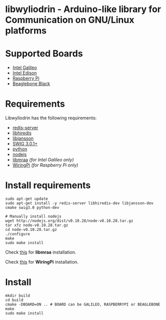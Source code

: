 libwyliodrin - Arduino-like library for Communication on GNU/Linux platforms
============



Supported Boards
============
  * [Intel Galileo](http://arduino.cc/en/ArduinoCertified/IntelGalileo)
  * [Intel Edison](http://www.intel.com/content/www/us/en/do-it-yourself/edison.html)
  * [Raspberry Pi](http://www.raspberrypi.org/)
  * [Beaglebone Black](http://beagleboard.org/BLACK)



Requirements
============
Libwyliodrin has the following requirements:
  * [redis-server](http://redis.io/)
  * [libhiredis](https://github.com/redis/hiredis)
  * [libjansson](https://github.com/akheron/jansson)
  * [SWIG 3.0.1+](http://www.swig.org/)
  * [python](https://www.python.org/)
  * [nodejs](http://nodejs.org/)
  * [libmraa](https://github.com/intel-iot-devkit/mraa) *(for Intel Galileo only)*
  * [WiringPi](http://wiringpi.com/) *(for Raspberry Pi only)*



Install requirements
==========
~~~~~~~~~~~~~{.sh}
sudo apt-get update
sudo apt-get install -y redis-server libhiredis-dev libjansson-dev cmake swig3.0 python-dev

# Manually install nodejs
wget http://nodejs.org/dist/v0.10.28/node-v0.10.28.tar.gz
tar xfz node-v0.10.28.tar.gz
cd node-v0.10.28.tar.gz
./configure
make
sudo make install
~~~~~~~~~~~~~

Check [this](https://github.com/intel-iot-devkit/mraa/blob/master/docs/building.md) for **libmraa** installation.

Check [this](http://wiringpi.com/download-and-install/) for **WiringPi** installation.



Install
==========
~~~~~~~~~~~~~{.sh}
mkdir build
cd build
cmake -DBOARD=ON .. # BOARD can be GALILEO, RASPBERRYPI or BEAGLEBONE
make
sudo make install
~~~~~~~~~~~~~
